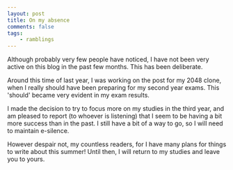 ```yaml
---
layout: post
title: On my absence
comments: false
tags: 
    - ramblings
---
```


Although probably very few people have noticed, I have not been very active on this blog in the past few months. This has been deliberate. 

Around this time of last year, I was working on the post for my 2048 clone, when I really should have been preparing for my second year exams. This 'should' became very evident in my exam results.

I made the decision to try to focus more on my studies in the third year, and am pleased to report (to whoever is listening) that I seem to be having a bit more success than in the past. I still have a bit of a way to go, so I will need to maintain e-silence.

However despair not, my countless readers, for I have many plans for things to write about this summer! Until then, I will return to my studies and leave you to yours.
